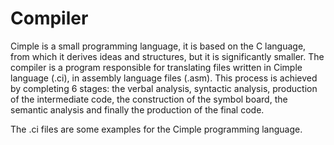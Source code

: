 # Compiler

Cimple is a small programming language, it is based on the C language, from which it derives ideas and structures, but it is significantly smaller.
The compiler is a program responsible for translating files written in Cimple language (.ci), in assembly language files (.asm).
This process is achieved by completing 6 stages: the verbal analysis, syntactic analysis, production of the intermediate code,
the construction of the symbol board, the semantic analysis and finally the production of the final code.

The .ci files are some examples for the Cimple programming language.
